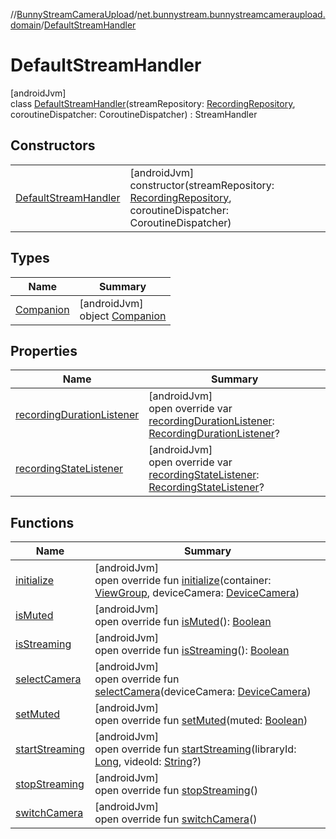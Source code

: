 //[BunnyStreamCameraUpload](../../../index.md)/[net.bunnystream.bunnystreamcameraupload.domain](../index.md)/[DefaultStreamHandler](index.md)

# DefaultStreamHandler

[androidJvm]\
class [DefaultStreamHandler](index.md)(streamRepository: [RecordingRepository](../-recording-repository/index.md), coroutineDispatcher: CoroutineDispatcher) : StreamHandler

## Constructors

| | |
|---|---|
| [DefaultStreamHandler](-default-stream-handler.md) | [androidJvm]<br>constructor(streamRepository: [RecordingRepository](../-recording-repository/index.md), coroutineDispatcher: CoroutineDispatcher) |

## Types

| Name | Summary |
|---|---|
| [Companion](-companion/index.md) | [androidJvm]<br>object [Companion](-companion/index.md) |

## Properties

| Name | Summary |
|---|---|
| [recordingDurationListener](recording-duration-listener.md) | [androidJvm]<br>open override var [recordingDurationListener](recording-duration-listener.md): [RecordingDurationListener](../../net.bunnystream.bunnystreamcameraupload/-recording-duration-listener/index.md)? |
| [recordingStateListener](recording-state-listener.md) | [androidJvm]<br>open override var [recordingStateListener](recording-state-listener.md): [RecordingStateListener](../../net.bunnystream.bunnystreamcameraupload/-recording-state-listener/index.md)? |

## Functions

| Name | Summary |
|---|---|
| [initialize](initialize.md) | [androidJvm]<br>open override fun [initialize](initialize.md)(container: [ViewGroup](https://developer.android.com/reference/kotlin/android/view/ViewGroup.html), deviceCamera: [DeviceCamera](../../net.bunnystream.bunnystreamcameraupload/-device-camera/index.md)) |
| [isMuted](is-muted.md) | [androidJvm]<br>open override fun [isMuted](is-muted.md)(): [Boolean](https://kotlinlang.org/api/latest/jvm/stdlib/kotlin-stdlib/kotlin/-boolean/index.html) |
| [isStreaming](is-streaming.md) | [androidJvm]<br>open override fun [isStreaming](is-streaming.md)(): [Boolean](https://kotlinlang.org/api/latest/jvm/stdlib/kotlin-stdlib/kotlin/-boolean/index.html) |
| [selectCamera](select-camera.md) | [androidJvm]<br>open override fun [selectCamera](select-camera.md)(deviceCamera: [DeviceCamera](../../net.bunnystream.bunnystreamcameraupload/-device-camera/index.md)) |
| [setMuted](set-muted.md) | [androidJvm]<br>open override fun [setMuted](set-muted.md)(muted: [Boolean](https://kotlinlang.org/api/latest/jvm/stdlib/kotlin-stdlib/kotlin/-boolean/index.html)) |
| [startStreaming](start-streaming.md) | [androidJvm]<br>open override fun [startStreaming](start-streaming.md)(libraryId: [Long](https://kotlinlang.org/api/latest/jvm/stdlib/kotlin-stdlib/kotlin/-long/index.html), videoId: [String](https://kotlinlang.org/api/latest/jvm/stdlib/kotlin-stdlib/kotlin/-string/index.html)?) |
| [stopStreaming](stop-streaming.md) | [androidJvm]<br>open override fun [stopStreaming](stop-streaming.md)() |
| [switchCamera](switch-camera.md) | [androidJvm]<br>open override fun [switchCamera](switch-camera.md)() |

